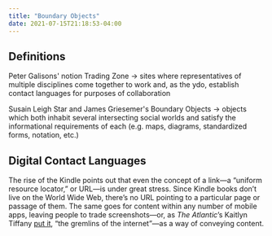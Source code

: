 ```yaml
---
title: "Boundary Objects"
date: 2021-07-15T21:18:53-04:00
---
```


## Definitions
Peter Galisons' notion Trading Zone -> sites where representatives of multiple disciplines come together to work and, as the ydo, establish contact languages for purposes of collaboration

Susain Leigh Star and James Griesemer's Boundary Objects -> objects which both inhabit several intersecting social worlds and satisfy the informational requirements of each (e.g. maps, diagrams, standardized forms, notation, etc.)

## Digital Contact Languages
The rise of the Kindle points out that even the concept of a link—a “uniform resource locator,” or URL—is under great stress. Since Kindle books don’t live on the World Wide Web, there’s no URL pointing to a particular page or passage of them. The same goes for content within any number of mobile apps, leaving people to trade screenshots—or, as _The Atlantic_’s Kaitlyn Tiffany [put it](https://www.theatlantic.com/technology/archive/2021/06/screenshots-gremlins-internet/619062/), “the gremlins of the internet”—as a way of conveying content.